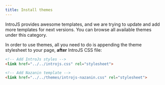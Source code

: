 ```yaml
---
title: Install themes
---
```


IntroJS provides awesome templates, and we are trying to update and add more templates for next versions. You can browse all available themes under this category.

In order to use themes, all you need to do is appending the theme stylesheet to your page, **after** IntroJS CSS file:

```html
<!-- Add IntroJs styles -->
<link href="../../introjs.css" rel="stylesheet">

<!-- Add Nazanin template -->
<link href="../../themes/introjs-nazanin.css" rel="stylesheet">
```
